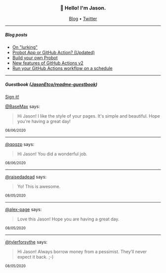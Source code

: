 <h3 align="center">👋 Hello! I'm Jason.</h3>

<p align="center">
  <a href="https://jasonet.co">Blog</a> •
  <a href="https://twitter.com/JasonEtco">Twitter</a>
</p>

---

##### Blog posts

<!--START_SECTION:posts-->
* [On &quot;lurking&quot;](https:&#x2F;&#x2F;jasonet.co&#x2F;posts&#x2F;on-lurking&#x2F;)
* [Probot App or GitHub Action? (Updated)](https:&#x2F;&#x2F;jasonet.co&#x2F;posts&#x2F;probot-app-or-github-action-v2&#x2F;)
* [Build your own Probot](https:&#x2F;&#x2F;jasonet.co&#x2F;posts&#x2F;build-your-own-probot&#x2F;)
* [New features of GitHub Actions v2](https:&#x2F;&#x2F;jasonet.co&#x2F;posts&#x2F;new-features-of-github-actions&#x2F;)
* [Run your GitHub Actions workflow on a schedule](https:&#x2F;&#x2F;jasonet.co&#x2F;posts&#x2F;scheduled-actions&#x2F;)
<!--END_SECTION:posts-->

---

##### Guestbook ([JasonEtco/readme-guestbook](https://github.com/JasonEtco/readme-guestbook))

<a href="https://readme-guestbook.now.sh">Sign it!</a>

<!--START_SECTION:guestbook-->
[@BaseMax](https://github.com/BaseMax) says:

> Hi Jason!
I like the style of your pages. It's simple and beautiful.
Hope you're having a great day!

<sup>08/06/2020</sup>


---

[@qqqzp](https://github.com/qqqzp) says:

> Hi Jason! You did a wonderful job. 

<sup>08/06/2020</sup>


---

[@raisedadead](https://github.com/raisedadead) says:

> Yo! This is awesome. 

<sup>08/05/2020</sup>


---

[@alex-page](https://github.com/alex-page) says:

> Love this Jason! Hope you are having a great day.

<sup>08/05/2020</sup>


---

[@tylerforsythe](https://github.com/tylerforsythe) says:

> Hi Jason! Always borrow money from a pessimist. They’ll never expect it back. 
;-)

<sup>08/05/2020</sup>

<!--END_SECTION:guestbook-->
<!--GUESTBOOK_LIST [{"name":"BaseMax","message":"Hi Jason!\nI like the style of your pages. It's simple and beautiful.\nHope you're having a great day!","date":"08/06/2020"},{"name":"qqqzp","message":"Hi Jason! You did a wonderful job. ","date":"08/06/2020"},{"name":"raisedadead","message":"Yo! This is awesome. ","date":"08/05/2020"},{"name":"alex-page","message":"Love this Jason! Hope you are having a great day.","date":"08/05/2020"},{"name":"tylerforsythe","message":"Hi Jason! Always borrow money from a pessimist. They’ll never expect it back. \n;-)","date":"08/05/2020"}]-->
